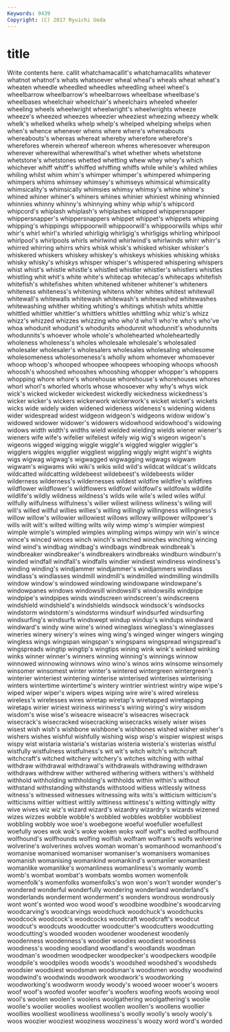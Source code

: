 ```yaml
---
Keywords: 9439 
Copyright: (C) 2017 Ryuichi Ueda
---
```


# title

Write contents here.
callit whatchamacallit's whatchamacallits whatever whatnot whatnot's whats
whatsoever wheal wheal's wheals wheat wheat's wheaten wheedle wheedled wheedles
wheedling wheel wheel's wheelbarrow wheelbarrow's wheelbarrows wheelbase wheelbase's wheelbases wheelchair
wheelchair's wheelchairs wheeled wheeler wheeling wheels wheelwright wheelwright's wheelwrights wheeze
wheeze's wheezed wheezes wheezier wheeziest wheezing wheezy whelk whelk's whelked
whelks whelp whelp's whelped whelping whelps when when's whence whenever
whens where where's whereabouts whereabouts's whereas whereat whereby wherefore wherefore's
wherefores wherein whereof whereon wheres wheresoever whereupon wherever wherewithal wherewithal's
whet whether whets whetstone whetstone's whetstones whetted whetting whew whey
whey's which whichever whiff whiff's whiffed whiffing whiffs while while's
whiled whiles whiling whilst whim whim's whimper whimper's whimpered whimpering
whimpers whims whimsey whimsey's whimseys whimsical whimsicality whimsicality's whimsically whimsies
whimsy whimsy's whine whine's whined whiner whiner's whiners whines whinier
whiniest whining whinnied whinnies whinny whinny's whinnying whiny whip whip's
whipcord whipcord's whiplash whiplash's whiplashes whipped whippersnapper whippersnapper's whippersnappers whippet
whippet's whippets whipping whipping's whippings whippoorwill whippoorwill's whippoorwills whips whir
whir's whirl whirl's whirled whirligig whirligig's whirligigs whirling whirlpool whirlpool's
whirlpools whirls whirlwind whirlwind's whirlwinds whirr whirr's whirred whirring whirrs
whirs whisk whisk's whisked whisker whisker's whiskered whiskers whiskey whiskey's
whiskeys whiskies whisking whisks whisky whisky's whiskys whisper whisper's whispered
whispering whispers whist whist's whistle whistle's whistled whistler whistler's whistlers
whistles whistling whit whit's white white's whitecap whitecap's whitecaps whitefish
whitefish's whitefishes whiten whitened whitener whitener's whiteners whiteness whiteness's whitening
whitens whiter whites whitest whitewall whitewall's whitewalls whitewash whitewash's whitewashed
whitewashes whitewashing whither whiting whiting's whitings whitish whits whittle whittled
whittler whittler's whittlers whittles whittling whiz whiz's whizz whizz's whizzed
whizzes whizzing who who'd who'll who're who's who've whoa whodunit
whodunit's whodunits whodunnit whodunnit's whodunnits whodunnits's whoever whole whole's wholehearted
wholeheartedly wholeness wholeness's wholes wholesale wholesale's wholesaled wholesaler wholesaler's wholesalers
wholesales wholesaling wholesome wholesomeness wholesomeness's wholly whom whomever whomsoever whoop
whoop's whooped whoopee whoopees whooping whoops whoosh whoosh's whooshed whooshes
whooshing whopper whopper's whoppers whopping whore whore's whorehouse whorehouse's whorehouses
whores whorl whorl's whorled whorls whose whosoever why why's whys
wick wick's wicked wickeder wickedest wickedly wickedness wickedness's wicker wicker's
wickers wickerwork wickerwork's wicket wicket's wickets wicks wide widely widen
widened wideness wideness's widening widens wider widespread widest widgeon widgeon's
widgeons widow widow's widowed widower widower's widowers widowhood widowhood's widowing
widows width width's widths wield wielded wielding wields wiener wiener's
wieners wife wife's wifelier wifeliest wifely wig wig's wigeon wigeon's
wigeons wigged wigging wiggle wiggle's wiggled wiggler wiggler's wigglers wiggles
wigglier wiggliest wiggling wiggly wight wight's wights wigs wigwag wigwag's
wigwagged wigwagging wigwags wigwam wigwam's wigwams wiki wiki's wikis wild
wild's wildcat wildcat's wildcats wildcatted wildcatting wildebeest wildebeest's wildebeests wilder
wilderness wilderness's wildernesses wildest wildfire wildfire's wildfires wildflower wildflower's wildflowers
wildfowl wildfowl's wildfowls wildlife wildlife's wildly wildness wildness's wilds wile
wile's wiled wiles wilful wilfully wilfulness wilfulness's wilier wiliest wiliness
wiliness's wiling will will's willed willful willies willies's willing willingly
willingness willingness's willow willow's willowier willowiest willows willowy willpower willpower's
wills wilt wilt's wilted wilting wilts wily wimp wimp's wimpier
wimpiest wimple wimple's wimpled wimples wimpling wimps wimpy win win's
wince wince's winced winces winch winch's winched winches winching wincing
wind wind's windbag windbag's windbags windbreak windbreak's windbreaker windbreaker's windbreakers
windbreaks windburn windburn's winded windfall windfall's windfalls windier windiest windiness
windiness's winding winding's windjammer windjammer's windjammers windlass windlass's windlasses windmill
windmill's windmilled windmilling windmills window window's windowed windowing windowpane windowpane's
windowpanes windows windowsill windowsill's windowsills windpipe windpipe's windpipes winds windscreen
windscreen's windscreens windshield windshield's windshields windsock windsock's windsocks windstorm windstorm's
windstorms windsurf windsurfed windsurfing windsurfing's windsurfs windswept windup windup's windups
windward windward's windy wine wine's wined wineglass wineglass's wineglasses wineries
winery winery's wines wing wing's winged winger wingers winging wingless
wings wingspan wingspan's wingspans wingspread wingspread's wingspreads wingtip wingtip's wingtips
wining wink wink's winked winking winks winner winner's winners winning
winning's winnings winnow winnowed winnowing winnows wino wino's winos wins
winsome winsomely winsomer winsomest winter winter's wintered wintergreen wintergreen's winterier
winteriest wintering winterise winterised winterises winterising winters wintertime wintertime's wintery
wintrier wintriest wintry wipe wipe's wiped wiper wiper's wipers wipes
wiping wire wire's wired wireless wireless's wirelesses wires wiretap wiretap's
wiretapped wiretapping wiretaps wirier wiriest wiriness wiriness's wiring wiring's wiry
wisdom wisdom's wise wise's wiseacre wiseacre's wiseacres wisecrack wisecrack's wisecracked
wisecracking wisecracks wisely wiser wises wisest wish wish's wishbone wishbone's
wishbones wished wisher wisher's wishers wishes wishful wishfully wishing wisp
wisp's wispier wispiest wisps wispy wist wistaria wistaria's wistarias wisteria
wisteria's wisterias wistful wistfully wistfulness wistfulness's wit wit's witch witch's
witchcraft witchcraft's witched witchery witchery's witches witching with withal withdraw
withdrawal withdrawal's withdrawals withdrawing withdrawn withdraws withdrew wither withered withering
withers withers's withheld withhold withholding withholding's withholds within within's without
withstand withstanding withstands withstood witless witlessly witness witness's witnessed witnesses
witnessing wits wits's witticism witticism's witticisms wittier wittiest wittily wittiness
wittiness's witting wittingly witty wive wives wiz wiz's wizard wizard's
wizardry wizardry's wizards wizened wizes wizzes wobble wobble's wobbled wobbles
wobblier wobbliest wobbling wobbly woe woe's woebegone woeful woefuller woefullest
woefully woes wok wok's woke woken woks wolf wolf's wolfed
wolfhound wolfhound's wolfhounds wolfing wolfish wolfram wolfram's wolfs wolverine wolverine's
wolverines wolves woman woman's womanhood womanhood's womanise womanised womaniser womaniser's
womanisers womanises womanish womanising womankind womankind's womanlier womanliest womanlike womanlike's
womanliness womanliness's womanly womb womb's wombat wombat's wombats wombs women
womenfolk womenfolk's womenfolks womenfolks's won won's won't wonder wonder's wondered
wonderful wonderfully wondering wonderland wonderland's wonderlands wonderment wonderment's wonders wondrous
wondrously wont wont's wonted woo wood wood's woodbine woodbine's woodcarving
woodcarving's woodcarvings woodchuck woodchuck's woodchucks woodcock woodcock's woodcocks woodcraft woodcraft's
woodcut woodcut's woodcuts woodcutter woodcutter's woodcutters woodcutting woodcutting's wooded wooden
woodener woodenest woodenly woodenness woodenness's woodier woodies woodiest woodiness woodiness's
wooding woodland woodland's woodlands woodman woodman's woodmen woodpecker woodpecker's woodpeckers
woodpile woodpile's woodpiles woods woods's woodshed woodshed's woodsheds woodsier woodsiest
woodsman woodsman's woodsmen woodsy woodwind woodwind's woodwinds woodwork woodwork's woodworking
woodworking's woodworm woody woody's wooed wooer wooer's wooers woof woof's
woofed woofer woofer's woofers woofing woofs wooing wool wool's woolen
woolen's woolens woolgathering woolgathering's woolie woolie's woolier woolies wooliest woollen
woollen's woollens woollier woollies woolliest woolliness woolliness's woolly woolly's wooly
wooly's woos woozier wooziest wooziness wooziness's woozy word word's worded

